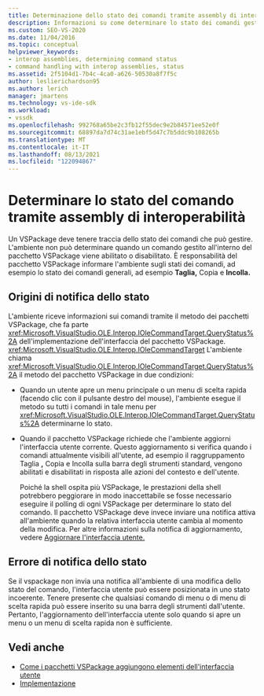 ```yaml
---
title: Determinazione dello stato dei comandi tramite assembly di interoperabilità | Microsoft Docs
description: Informazioni su come determinare lo stato dei comandi gestiti in un VSPackage usando l'interfaccia Microsoft.VisualStudio.OLE.Interop.IOleCommandTarget.
ms.custom: SEO-VS-2020
ms.date: 11/04/2016
ms.topic: conceptual
helpviewer_keywords:
- interop assemblies, determining command status
- command handling with interop assemblies, status
ms.assetid: 2f5104d1-7b4c-4ca0-a626-50530a8f7f5c
author: leslierichardson95
ms.author: lerich
manager: jmartens
ms.technology: vs-ide-sdk
ms.workload:
- vssdk
ms.openlocfilehash: 992768a65be2c3fb12f55dec9e2b84571ee52e0f
ms.sourcegitcommit: 68897da7d74c31ae1ebf5d47c7b5ddc9b108265b
ms.translationtype: MT
ms.contentlocale: it-IT
ms.lasthandoff: 08/13/2021
ms.locfileid: "122094867"
---
```

# <a name="determine-command-status-by-using-interop-assemblies"></a>Determinare lo stato del comando tramite assembly di interoperabilità
Un VSPackage deve tenere traccia dello stato dei comandi che può gestire. L'ambiente non può determinare quando un comando gestito all'interno del pacchetto VSPackage viene abilitato o disabilitato. È responsabilità del pacchetto VSPackage informare l'ambiente sugli stati dei comandi, ad esempio lo stato dei comandi generali, ad esempio **Taglia,** Copia e **Incolla.**

## <a name="status-notification-sources"></a>Origini di notifica dello stato
 L'ambiente riceve informazioni sui comandi tramite il metodo dei pacchetti VSPackage, che fa parte <xref:Microsoft.VisualStudio.OLE.Interop.IOleCommandTarget.QueryStatus%2A> dell'implementazione dell'interfaccia del pacchetto VSPackage. <xref:Microsoft.VisualStudio.OLE.Interop.IOleCommandTarget> L'ambiente chiama <xref:Microsoft.VisualStudio.OLE.Interop.IOleCommandTarget.QueryStatus%2A> il metodo del pacchetto VSPackage in due condizioni:

- Quando un utente apre un menu principale o un menu di scelta rapida (facendo clic con il pulsante destro del mouse), l'ambiente esegue il metodo su tutti i comandi in tale menu per <xref:Microsoft.VisualStudio.OLE.Interop.IOleCommandTarget.QueryStatus%2A> determinarne lo stato.

- Quando il pacchetto VSPackage richiede che l'ambiente aggiorni l'interfaccia utente corrente. Questo aggiornamento si verifica quando i comandi attualmente visibili all'utente, ad esempio il raggruppamento Taglia **,** Copia e Incolla sulla barra degli strumenti standard, vengono abilitati e disabilitati in risposta alle azioni del contesto e dell'utente. 

  Poiché la shell ospita più VSPackage, le prestazioni della shell potrebbero peggiorare in modo inaccettabile se fosse necessario eseguire il polling di ogni VSPackage per determinare lo stato del comando. Il pacchetto VSPackage deve invece inviare una notifica attiva all'ambiente quando la relativa interfaccia utente cambia al momento della modifica. Per altre informazioni sulla notifica di aggiornamento, vedere [Aggiornare l'interfaccia utente.](../../extensibility/updating-the-user-interface.md)

## <a name="status-notification-failure"></a>Errore di notifica dello stato
 Se il vspackage non invia una notifica all'ambiente di una modifica dello stato del comando, l'interfaccia utente può essere posizionata in uno stato incoerente. Tenere presente che qualsiasi comando di menu o di menu di scelta rapida può essere inserito su una barra degli strumenti dall'utente. Pertanto, l'aggiornamento dell'interfaccia utente solo quando si apre un menu o un menu di scelta rapida non è sufficiente.

## <a name="see-also"></a>Vedi anche
- [Come i pacchetti VSPackage aggiungono elementi dell'interfaccia utente](../../extensibility/internals/how-vspackages-add-user-interface-elements.md)
- [Implementazione](../../extensibility/internals/command-implementation.md)
